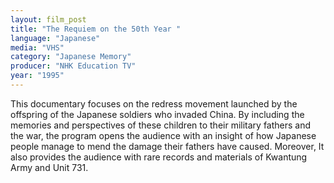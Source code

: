 ```yaml
---
layout: film_post
title: "The Requiem on the 50th Year "
language: "Japanese"
media: "VHS"
category: "Japanese Memory"
producer: "NHK Education TV"
year: "1995"
---
```


This documentary focuses on the redress movement launched by the offspring of the Japanese soldiers who invaded China.  By including the memories and perspectives of these children to their military fathers and the war, the program opens the audience with an insight of how Japanese people manage to mend the damage their fathers have caused. Moreover, It also provides the audience with rare records and materials of Kwantung Army and Unit 731.
